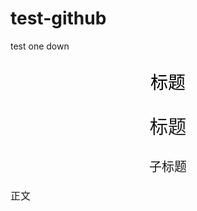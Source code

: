# test-github
test one down

<p align="center" style="font-family:SimHei;font-size:200%;color:black">
    标题
</p>

<!DOCTYPE html>
<html>
<head>
<style>
p.title {
    font: 22pt SimHei;
}
p.subtitle {
    font: 15pt SimSun;
}
p.body {
    font: 12pt SimSun;
}
</style>
</head>
<body>

<p align="center" class="title">标题</p>
<p align="center" class="subtitle">子标题</p>
<p class="body">正文</p>

</body>
</html>